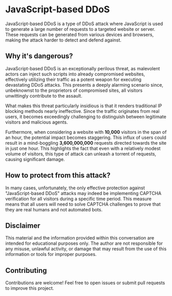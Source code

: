 # JavaScript-based DDoS
JavaScript-based DDoS is a type of DDoS attack where JavaScript is used to generate a large number of requests to a targeted website or server. These requests can be generated from various devices and browsers, making the attack harder to detect and defend against.

## Why it's dangerous?
JavaScript-based DDoS is an exceptionally perilous threat, as malevolent actors can inject such scripts into already compromised websites, effectively utilizing their traffic as a potent weapon for executing devastating DDoS attacks. This presents a deeply alarming scenario since, unbeknownst to the proprietors of compromised sites, all visitors unwittingly contribute to the assault.

What makes this threat particularly insidious is that it renders traditional IP blocking methods nearly ineffective. Since the traffic originates from real users, it becomes exceedingly challenging to distinguish between legitimate visitors and malicious agents.

Furthermore, when considering a website with **10,000** visitors in the span of an hour, the potential impact becomes staggering. This influx of users could result in a mind-boggling **3,600,000,000** requests directed towards the site in just one hour. This highlights the fact that even with a relatively modest volume of visitors, this type of attack can unleash a torrent of requests, causing significant damage.

## How to protect from this attack?
In many cases, unfortunately, the only effective protection against "JavaScript-based DDoS" attacks may indeed be implementing CAPTCHA verification for all visitors during a specific time period. This measure means that all users will need to solve CAPTCHA challenges to prove that they are real humans and not automated bots.

## Disclaimer
This material and the information provided within this conversation are intended for educational purposes only. The author are not responsible for any misuse, unlawful activity, or damage that may result from the use of this information or tools for improper purposes.

## Contributing
Contributions are welcome! Feel free to open issues or submit pull requests to improve this project.
